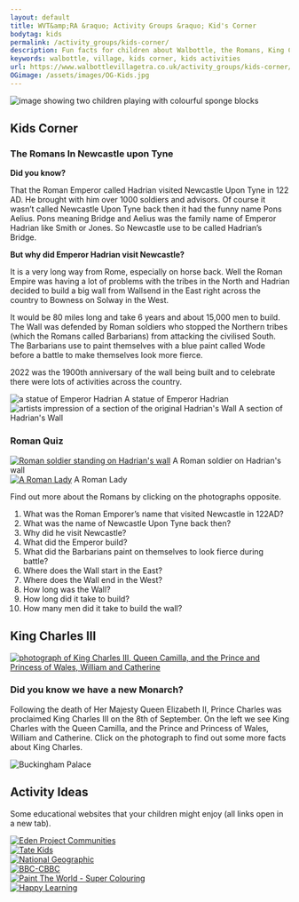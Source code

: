 ```yaml
---
layout: default
title: WVT&amp;RA &raquo; Activity Groups &raquo; Kid's Corner
bodytag: kids
permalink: /activity_groups/kids-corner/
description: Fun facts for children about Walbottle, the Romans, King Charles III and external links to kids activity websites.
keywords: walbottle, village, kids corner, kids activities
url: https://www.walbottlevillagetra.co.uk/activity_groups/kids-corner/
OGimage: /assets/images/OG-Kids.jpg
---
```

<div class="container-fluid">
	<div class="row">
		<div class="mastImg">
			<img src="/assets/images/mastheadImg-kids.jpg" class="img-responsive" alt="image showing two children playing with colourful sponge blocks"/>
		</div>
	</div>
</div>
<div class="container-fluid groups"> <!-- container-fluid -->
	<div class="row"> <!-- row -->
		<div class="col-sm-1 col-xs-0"></div>
		<div class="col-sm-10 col-xs-12 mainPanel">
			<div class="row"> <!-- row -->
				<div class="col-xs-12">
					<h2>Kids Corner</h2>
				</div>
				<div class="col-md-8 col-xs-12">
					<h3>The Romans In Newcastle upon Tyne</h3>
			  		<p><strong>Did you know?</strong></p>
			  		<p>That the Roman Emperor called Hadrian visited Newcastle Upon Tyne in 122 AD.  He brought with him over 1000 soldiers and advisors. Of course it wasn’t called Newcastle Upon Tyne back then it had the funny name Pons Aelius. Pons meaning Bridge and Aelius was the family name of Emperor Hadrian like Smith or Jones. So Newcastle use to be called Hadrian’s Bridge.</p>
					<p><strong>But why did Emperor Hadrian visit Newcastle?</strong></p>
					<p>It is a very long way from Rome, especially on horse back.  Well the Roman Empire was having a lot of problems with the tribes in the North and Hadrian decided to build a big wall from Wallsend in the East right across the country to Bowness on Solway in the West.</p>
					<p>It would be 80 miles long and take 6 years and about 15,000 men to build.  The Wall was defended by Roman soldiers who stopped the Northern tribes (which the Romans called Barbarians) from attacking the civilised South. The Barbarians use to paint themselves with a blue paint called Wode before a battle to make themselves look more fierce.</p>
			 	 <p>2022 was the 1900th anniversary of the wall being built and to celebrate there were lots of activities across the country.</p>
				</div>
				<div class="col-md-4 col-xs-12">
					<img src="/assets/images/hadrian.jpg" class="img-responsive" alt="a statue of Emperor Hadrian"/>
					<caption>A statue of Emperor Hadrian</caption>
					<img src="/assets/images/hadrians-wall.jpg" class="img-responsive" alt="artists impression of a section of the original Hadrian's Wall"/>
					<caption>A section of Hadrian's Wall</caption>
				</div>
			</div> <!-- /row -->
			<div class="row"> <!-- row -->
				<div class="col-md-12 col-xs-12">
				  <h3>Roman Quiz</h3>
				</div>
				<div class="col-lg-3 col-md-3 col-sm-6 col-xs-6">
				  <a href="http://www.primaryhomeworkhelp.co.uk/Romans.html" target="_blank"><img src="/assets/images/Roman-soldier-on-wall1.jpg" class="img-responsive" alt="Roman soldier standing on Hadrian's wall"></a>
				  <caption>A Roman soldier on Hadrian's wall</caption>
				</div>
				<div class="col-lg-3 col-md-3 col-sm-6 col-xs-6">
				  <a href="http://www.primaryhomeworkhelp.co.uk/Romans.html" target="_blank"><img src="/assets/images/Roman-lady.jpg" class="img-responsive" alt="A Roman Lady"></a>
				   <caption>A Roman Lady</caption>
				</div>
				<div class="col-lg-6 col-md-6 col-sm-12 col-xs-12">
					<p>Find out more about the Romans by clicking on the photographs opposite.</p>
					<ol>
					<li>What was the Roman Emporer’s name that visited Newcastle in 122AD?</li>
					<li>What was the name of Newcastle Upon Tyne back then?</li>
					<li>Why did he visit Newcastle?</li>
					<li>What did the Emperor build?</li>
					<li>What did the Barbarians paint on themselves to look fierce during battle?</li>
					<li>Where does the Wall start in the East?</li>
					<li>Where does the Wall end in the West?</li>
					<li>How long was the Wall?</li>
					<li>How long did it take to build?</li>
					<li>How many men did it take to build the wall?</li>
					</ol>
				</div>
			</div> <!-- /row -->
			<div class="row"> <!-- row -->
				<div class="col-md-12 col-xs-12">
				  <h2>King Charles III</h2>
				</div>
				<div class="col-md-6 col-xs-12">
				<a href="https://www.natgeokids.com/uk/discover/history/monarchy/facts-about-the-king-charles-iii/" title="visit National Geographic Kids website" target="_blank"><img src="/assets/images/royal-family.jpg" class="img-responsive" alt="photograph of King Charles III, Queen Camilla, and the Prince and Princess of Wales, William and Catherine"/></a>
				</div>
				<div class="col-md-6 col-xs-12">
					<h3>Did you know we have a new Monarch?</h3>
					<p>Following the death of Her Majesty Queen Elizabeth II, Prince Charles was proclaimed King Charles III on the 8th of September. On the left we see King Charles with the Queen Camilla, and the Prince and Princess of Wales, William and Catherine. Click on the photograph to find out some more facts about King Charles.</p>
				</div>
				<div class="col-lg-12 col-md-12 col-sm-12 col-xs-12">
					<img src="/assets/images/buckinghamPalace.jpg" class="img-responsive" alt="Buckingham Palace"/>
				</div>
			</div> <!-- /row -->
			<div class="row"> <!-- row -->
				<div class="col-md-12 col-xs-12">
			  		<h2>Activity Ideas</h2>
					<p>Some educational websites that your children might enjoy (all links open in a new tab).</p>
				</div>
				<div class="col-md-4 col-xs-6">
		    			<a href="https://www.edenprojectcommunities.com/stuff-you-can-do" target="_blank" title="visit Eden Project Communities in a new tab"><img src="/assets/images/kids-eden.jpg" class="img-responsive" alt="Eden Project Communities"/></a>
				</div>
				<div class="col-md-4 col-xs-6">
					<a href="https://www.tate.org.uk/kids" target="_blank" title="visit Tate Kids in a new tab"><img src="/assets/images/kids-tate-kids.jpg" class="img-responsive" alt="Tate Kids"/></a>
				</div>
				<div class="col-md-4 col-xs-6">
		    			<a href="https://www.natgeokids.com/uk/" target="_blank" title="visit National Geographic Kids in a new tab"><img src="/assets/images/kids-national-geographic.jpg" class="img-responsive" alt="National Geographic"/></a>
				</div>
				<div class="col-md-4 col-xs-6">
		     			<a href="https://www.bbc.co.uk/cbeebies/games" target="_blank" title="visit CBBC in a new tab"><img src="/assets/images/kids-cbbc.jpg" class="img-responsive" alt="BBC-CBBC"/></a>
				</div>
				<div class="col-md-4 col-xs-6">
		    			<a href="http://www.supercoloring.com/sections/coloring-pages" target="_blank" title="visit Paint The Worls - Super Colouring in a new tab"><img src="/assets/images/kids-paint.jpg" class="img-responsive" alt="Paint The World - Super Colouring"/></a>
				</div>
				<div class="col-md-4 col-xs-6">
		    			<a href="https://happylearning.tv/en/games/" target="_blank" title="visit Happy Learning in a new tab"><img src="/assets/images/kids-happy-learning.jpg" class="img-responsive" alt="Happy Learning"/></a>
				</div>
	 		</div> <!-- /row -->
		</div> <!-- /mainPanel -->
	<div class="col-sm-1 col-xs-0"></div>
	</div> <!-- /row -->
</div> <!-- /container-fluid -->
